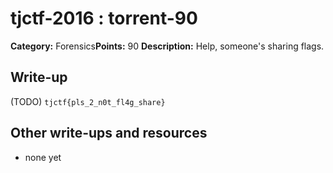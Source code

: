 # tjctf-2016 : torrent-90

**Category:** Forensics**Points:** 90
**Description:** Help, someone's sharing flags.

## Write-up

(TODO)
`tjctf{pls_2_n0t_fl4g_share}`

## Other write-ups and resources

* none yet
